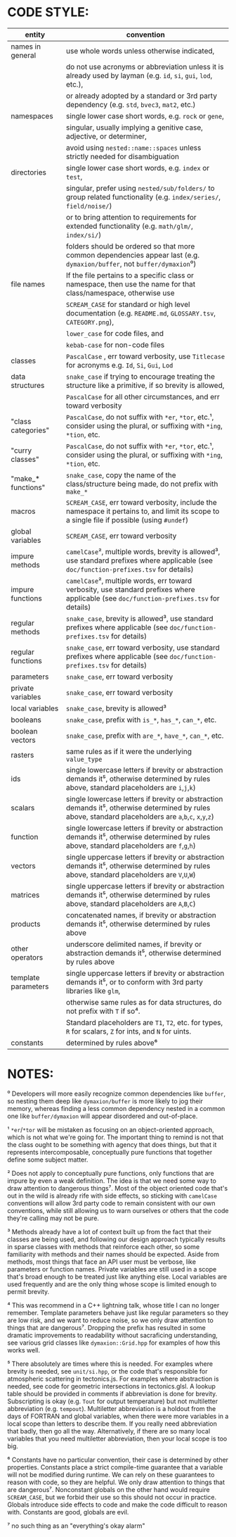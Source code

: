 # CODE STYLE:

| entity              | convention |
| ------------------- | ----------- |
| names in general    | use whole words unless otherwise indicated,   |
|                     | do not use acronyms or abbreviation unless it is already used by layman (e.g. `id`, `si`, `gui`, `lod`, etc.),  |
|                     | or already adopted by a standard or 3rd party dependency (e.g. `std`, `bvec3`, `mat2`, etc.)  |
| namespaces          | single lower case short words, e.g. `rock` or `gene`,   |
|                     | singular, usually implying a genitive case, adjective, or determiner,  |
|                     | avoid using `nested::name::spaces` unless strictly needed for disambiguation  |
| directories         | single lower case short words, e.g. `index` or `test`,  |
|                     | singular, prefer using `nested/sub/folders/` to group related functionality (e.g. `index/series/`, `field/noise/`)  |
|                     | or to bring attention to requirements for extended functionality (e.g. `math/glm/`, `index/si/`)  |
|                     | folders should be ordered so that more common dependencies appear last (e.g. `dymaxion/buffer`, not `buffer/dymaxion`⁰) |
| file names          | If the file pertains to a specific class or namespace, then use the name for that class/namespace, otherwise use   |
|                     | `SCREAM_CASE` for standard or high level documentation (e.g. `README.md`, `GLOSSARY.tsv`, `CATEGORY.png`),  |
|                     | `lower_case` for code files, and  |
|                     | `kebab-case` for non-code files  |
| classes             | `PascalCase` , err toward verbosity, use `Titlecase` for acronyms e.g. `Id`, `Si`, `Gui`, `Lod`  |
| data structures     | `snake_case` if trying to encourage treating the structure like a primitive, if so brevity is allowed,  |
|                     | `PascalCase` for all other circumstances, and err toward verbosity  |
| "class categories"  | `PascalCase`, do not suffix with `*er`, `*tor`, etc.¹, consider using the plural, or suffixing with `*ing`, `*tion`, etc.   |
| "curry classes"     | `PascalCase`, do not suffix with `*er`, `*tor`, etc.¹, consider using the plural, or suffixing with `*ing`, `*tion`, etc.   |
| "make_* functions"  | `snake_case`, copy the name of the class/structure being made, do not prefix with `make_*`  |
| macros              | `SCREAM_CASE`, err toward verbosity, include the namespace it pertains to, and limit its scope to a single file if possible (using `#undef`)  |
| global variables    | `SCREAM_CASE`, err toward verbosity  |
| impure methods      | `camelCase`², multiple words, brevity is allowed³, use standard prefixes where applicable (see `doc/function-prefixes.tsv` for details)  |
| impure functions    | `camelCase`², multiple words, err toward verbosity, use standard prefixes where applicable (see `doc/function-prefixes.tsv` for details)  |
| regular methods     | `snake_case`, brevity is allowed³, use standard prefixes where applicable (see `doc/function-prefixes.tsv` for details)  |
| regular functions   | `snake_case`, err toward verbosity, use standard prefixes where applicable (see `doc/function-prefixes.tsv` for details)  |
| parameters          | `snake_case`, err toward verbosity  |
| private variables   | `snake_case`, err toward verbosity  |
| local variables     | `snake_case`, brevity is allowed³  |
| booleans            | `snake_case`, prefix with `is_*`, `has_*`, `can_*`, etc.  |
| boolean vectors     | `snake_case`, prefix with `are_*`, `have_*`, `can_*`, etc.   |
| rasters             | same rules as if it were the underlying `value_type`  |
| ids                 | single lowercase letters if brevity or abstraction demands it⁵, otherwise determined by rules above, standard placeholders are `i`,`j`,`k`)  |
| scalars             | single lowercase letters if brevity or abstraction demands it⁵, otherwise determined by rules above, standard placeholders are `a`,`b`,`c`, `x`,`y`,`z`)  |
| function            | single lowercase letters if brevity or abstraction demands it⁵, otherwise determined by rules above, standard placeholders are `f`,`g`,`h`)  |
| vectors             | single uppercase letters if brevity or abstraction demands it⁵, otherwise determined by rules above, standard placeholders are `V`,`U`,`W`)  |
| matrices            | single uppercase letters if brevity or abstraction demands it⁵, otherwise determined by rules above, standard placeholders are `A`,`B`,`C`)  |
| products            | concatenated names, if brevity or abstraction demands it⁵, otherwise determined by rules above  |
| other operators     | underscore delimited names, if brevity or abstraction demands it⁵, otherwise determined by rules above  |
| template parameters | single uppercase letters if brevity or abstraction demands it⁵, or to conform with 3rd party libraries like `glm`,   |
|                     | otherwise same rules as for data structures, do not prefix with `T` if so⁴.  |
|                     | Standard placeholders are  `T1`, `T2`, etc. for types, `R` for scalars, `Z` for ints, and `N` for uints.  |
| constants           | determined by rules above⁶  |

# NOTES:

⁰ Developers will more easily recognize common dependencies like `buffer`, 
  so nesting them deep like `dymaxion/buffer` is more likely to jog their memory,
  whereas finding a less common dependency nested in a common one like `buffer/dymaxion` will appear disordered and out-of-place.

¹ `*er`/`*tor` will be mistaken as focusing on an object-oriented approach, which is not what we're going for.
  The important thing to remind is not that the class ought to be something with agency that does things,
  but that it represents intercomposable, conceptually pure functions that together define some subject matter.

² Does not apply to conceptually pure functions, only functions that are impure by even a weak definition.
  The idea is that we need some way to draw attention to dangerous things⁷.
  Most of the object oriented code that's out in the wild is already rife with side effects, 
  so sticking with `camelCase` conventions will allow 3rd party code to remain consistent with our own conventions,
  while still allowing us to warn ourselves or others that the code they're calling may not be pure. 

³ Methods already have a lot of context built up from the fact that their classes are being used,
  and following our design approach typically results in sparse classes with methods that reinforce each other,
  so some familiarity with methods and their names should be expected.
  Aside from methods, most things that face an API user must be verbose, like parameters or function names.
  Private variables are still used in a scope that's broad enough to be treated just like anything else.
  Local variables are used frequently and are the only thing whose scope is limited enough to permit brevity.

⁴ This was recommend in a C++ lightning talk, whose title I can no longer remember.
  Template parameters behave just like regular parameters so they are low risk,
  and we want to reduce noise, so we only draw attention to things that are dangerous⁷.
  Dropping the prefix has resulted in some dramatic improvements to readability without sacraficing understanding,
  see various grid classes like `dymaxion::Grid.hpp` for examples of how this works well.

⁵ There absolutely are times where this is needed. For examples where brevity is needed, see `unit/si.hpp`,
  or the code that's responsible for atmospheric scattering in tectonics.js.
  For examples where abstraction is needed, see code for geometric intersections in tectonics.glsl.
  A lookup table should be provided in comments if abbreviation is done for brevity.
  Subscripting is okay (e.g. `Tout` for output temperature) but not multiletter abbreviation (e.g. `tempout`).
  Multiletter abbreviation is a holdout from the days of FORTRAN and global variables,
  when there were more variables in a local scope than letters to describe them.
  If you really need abbreviation that badly, then go all the way.
  Alternatively, if there are so many local variables that you need multiletter abbreviation, 
  then your local scope is too big.

⁶ Constants have no particular convention, their case is determined by other properties. 
  Constants place a strict compile-time guarantee that a variable will not be modified during runtime.
  We can rely on these guarantees to reason with code, so they are helpful.
  We only draw attention to things that are dangerous⁷.
  Nonconstant globals on the other hand would require `SCREAM_CASE`, 
  but we forbid their use so this should not occur in practice.
  Globals introduce side effects to code and make the code difficult to reason with.
  Constants are good, globals are evil. 

⁷ no such thing as an "everything's okay alarm"